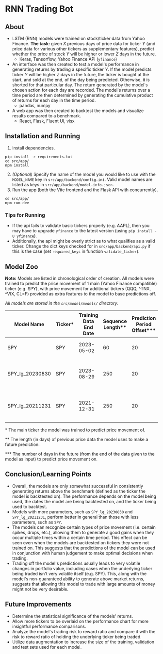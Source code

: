 # RNN Trading Bot

## About

- LSTM (RNN) models were trained on stock/ticker data from Yahoo Finance. **The task:** given _X_ previous days of price data for ticker _Y_ (and price data for various other tickers as supplementary features), predict whether the price of stock _Y_ will be higher or lower _Z_ days in the future.
  - Keras, Tensorflow, Yahoo Finance API (`yfinance`)
- An interface was then created to test a model's performance in generating returns by trading a specific ticker _Y_. If the model predicts ticker _Y_ will be higher _Z_ days in the future, the ticker is bought at the start, and sold at the end, of the day being predicted. Otherwise, it is shorted for that particular day. The return generated by the model's chosen action for each day are recorded. The model's returns over a time period are then determined by generating the cumulative product of returns for each day in the time period.
  - pandas, numpy
- A web app was then created to backtest the models and visualize results compared to a benchmark.
  - React, Flask, Fluent UI, visx

## Installation and Running

1. Install dependencies.

```
pip install -r requirements.txt
cd src/app/
npm install
```

2. _(Optional)_ Specify the name of the model you would like to use with the `MODEL_NAME` key in `src/app/backend/config.ini`. Valid model names are listed as keys in `src/app/backend/model-info.json`.
3. Run the app (both the Vite frontend and the Flask API with concurrently).

```
cd src/app/
npm run dev
```

### Tips for Running

- If the api fails to validate basic tickers properly (e.g. AAPL), then you may have to upgrade `yfinance` to the latest version (using `pip install -U yfinance`).
- Additionally, the api might be overly strict as to what qualifies as a valid ticker. Change the dict keys checked for in `src/app/backend/api.py` if this is the case (set `required_keys` in function `validate_ticker`).

## Model Zoo

**Note:** Models are listed in chronological order of creation. All models were trained to predict the price movement of 1 main (Yahoo Finance compatible) ticker (e.g. SPY), with price movement for additional tickers (QQQ, ^TNX, ^VIX, CL=F) provided as extra features to the model to base predictions off.

_All models are stored in the `src/model/models/` directory._

| Model Name      | Ticker\* | Training Data End Date | Sequence Length\*\* | Prediction Period Offset\*\*\* | Trainable Params | Notes                                          |
| --------------- | -------- | ---------------------- | ------------------- | ------------------------------ | ---------------- | ---------------------------------------------- |
| SPY             | SPY      | 2023-05-02             | 60                  | 20                             | 3162             | 1 layer LSTM with 20 units.                    |
| SPY_lg_20230830 | SPY      | 2023-08-29             | 250                 | 20                             | 139842           | 2 layer bidirectional LSTM with 64 units each. |
| SPY_lg_20211231 | SPY      | 2021-12-31             | 250                 | 20                             | 37314            | 2 layer bidirectional LSTM with 32 units each. |

\* The main ticker the model was trained to predict price movement of.

\*\* The length (in days) of previous price data the model uses to make a future prediction.

\*\*\* The number of days in the future (from the end of the data given to the model as input) to predict price movement on.

## Conclusion/Learning Points

- Overall, the models are only somewhat successful in consistently generating returns above the benchmark (defined as the ticker the model is backtested on). The performance depends on the model being used, the dates the model are being backtested on, and the ticker being used to backtest.
- Models with more parameters, such as `SPY_lg_20230830` and `SPY_lg_20211231`, perform better in general than those with less parameters, such as `SPY`.
- The models can recognize certain types of price movement (i.e. certain spikes, drops, etc.), allowing them to generate a good gains when they occur multiple times within a certain time period. This effect can be seen even when the models are backtested on tickers they were not trained on. This suggests that the predictions of the model can be used in conjunction with human judgement to make optimal decisions when trading.
- Trading off the model's predictions usually leads to very volatile changes in portfolio value, including cases when the underlying ticker being traded isn't very volatile itself (e.g. SPY). This, along with the model's non-guaranteed ability to generate above market returns, suggests that allowing this model to trade with large amounts of money might not be very desirable.

## Future Improvements

- Determine the statistical significance of the models' returns.
- Allow more tickers to be overlaid on the performance chart for more insightful performance comparisons.
- Analyze the model's trading risk to reward ratio and compare it with the risk to reward ratio of holding the underlying ticker being traded.
- Utilize data augmentation to increase the size of the training, validation and test sets used for each model.
